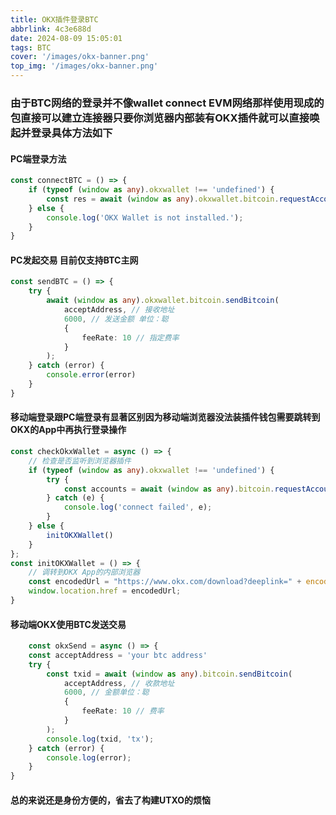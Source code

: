 ```yaml
---
title: OKX插件登录BTC
abbrlink: 4c3e688d
date: 2024-08-09 15:05:01
tags: BTC
cover: '/images/okx-banner.png'
top_img: '/images/okx-banner.png'
---
```

### 由于BTC网络的登录并不像wallet connect EVM网络那样使用现成的包直接可以建立连接器只要你浏览器内部装有OKX插件就可以直接唤起并登录具体方法如下

#### PC端登录方法
```ts
const connectBTC = () => {
    if (typeof (window as any).okxwallet !== 'undefined') {
        const res = await (window as any).okxwallet.bitcoin.requestAccounts();
    } else {
        console.log('OKX Wallet is not installed.');
    }
}
```
#### PC发起交易 目前仅支持BTC主网
```ts
const sendBTC = () => {
    try {
        await (window as any).okxwallet.bitcoin.sendBitcoin(
            acceptAddress, // 接收地址
            6000, // 发送金额 单位：聪
            {
                feeRate: 10 // 指定费率
            }
        );
    } catch (error) {
        console.error(error)
    }
}
```
#### 移动端登录跟PC端登录有显著区别因为移动端浏览器没法装插件钱包需要跳转到OKX的App中再执行登录操作
```ts
const checkOkxWallet = async () => {
    // 检查是否监听到浏览器插件
    if (typeof (window as any).okxwallet !== 'undefined') {
        try {
            const accounts = await (window as any).bitcoin.requestAccounts();
        } catch (e) {
            console.log('connect failed', e);
        }
    } else {
        initOKXWallet()
    }
};
const initOKXWallet = () => {
    // 调转到OKX App的内部浏览器
    const encodedUrl = "https://www.okx.com/download?deeplink=" + encodeURIComponent("okx://wallet/dapp/url?dappUrl=" + encodeURIComponent(location.href));
    window.location.href = encodedUrl;
}
```
#### 移动端OKX使用BTC发送交易
```ts
    const okxSend = async () => {
    const acceptAddress = 'your btc address'
    try {
        const txid = await (window as any).bitcoin.sendBitcoin(
            acceptAddress, // 收款地址
            6000, // 金额单位：聪
            {
                feeRate: 10 // 费率
            }
        );
        console.log(txid, 'tx');
    } catch (error) {
        console.log(error);
    }
}
```
#### 总的来说还是身份方便的，省去了构建UTXO的烦恼
